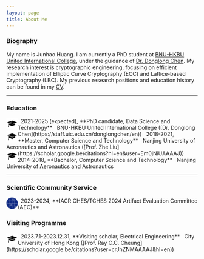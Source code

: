 ```yaml
---
layout: page
title: About Me
---
```


### Biography

My name is Junhao Huang. I am currently a PhD student at [BNU-HKBU United International College](https://www.uic.edu.cn), under the guidance of [Dr. Donglong Chen](https://scholar.google.be/citations?user=kFDs-OMAAAAJ&hl=en). My research interest is cryptographic engineering, focusing on efficient implementation of Elliptic Curve Cryptography (ECC) and Lattice-based Cryptography (LBC). My previous research positions and education history can be found in my [CV](/assets/JunhaoHuang_CV/jhhuang_cv.pdf).

---------
### Education

<img  align="left"  height="30"  src="/assets/img/education.png" style="background-color:white;">
 &nbsp; 2021-2025 (expected), **PhD candidate, Data Science and Technology**  
 &nbsp; BNU-HKBU United International College ([Dr. Donglong Chen](https://staff.uic.edu.cn/donglongchen/en))

<img  align="left"  height="30"  src="/assets/img/education.png" style="background-color:white;">
 &nbsp; 2018-2021, **Master, Computer Science and Technology**  
 &nbsp; Nanjing University of Aeronautics and Astronautics ([Prof. Zhe Liu](https://scholar.google.be/citations?hl=en&user=Em0jNiUAAAAJ))

<img  align="left"  height="30"  src="/assets/img/education.png" style="background-color:white;">
 &nbsp; 2014-2018, **Bachelor, Computer Science and Technology**  
 &nbsp; Nanjing University of Aeronautics and Astronautics

---------

### Scientific Community Service

<img  align="left"  height="30"  src="/assets/img/iacrlogo_small.png" style="background-color:white;">
 &nbsp; 2023-2024, **IACR CHES/TCHES 2024 Artifact Evaluation Committee (AEC)**  



### Visiting Programme

<img  align="left"  height="30"  src="/assets/img/education.png" style="background-color:white;">
 &nbsp; 2023.7.1-2023.12.31, **Visiting scholar, Electrical Engineering**  
 &nbsp; City University of Hong Kong ([Prof. Ray C.C. Cheung](https://scholar.google.be/citations?user=crJhZNMAAAAJ&hl=en))

